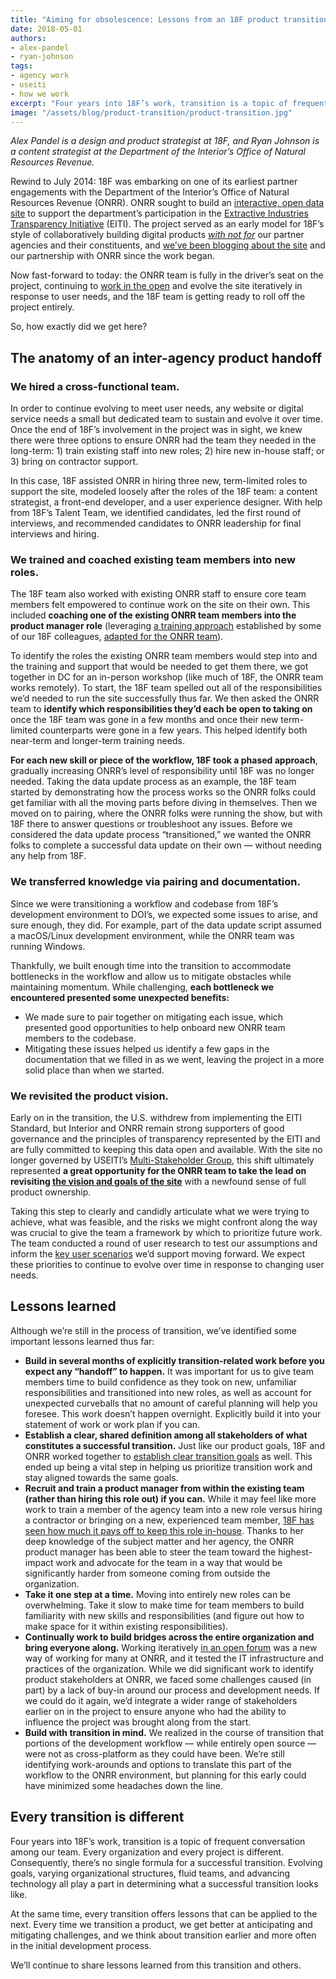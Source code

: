 ```yaml
---
title: "Aiming for obsolescence: Lessons from an 18F product transition"
date: 2018-05-01
authors:
- alex-pandel
- ryan-johnson
tags:
- agency work
- useiti
- how we work
excerpt: "Four years into 18F’s work, transition is a topic of frequent conversation among our team. Every organization and every project is different. At the same time, every transition offers lessons that can be applied to the next."
image: "/assets/blog/product-transition/product-transition.jpg"
---
```


*Alex Pandel is a design and product strategist at 18F, and Ryan Johnson
is a content strategist at the Department of the Interior’s Office of
Natural Resources Revenue.*

Rewind to July 2014: 18F was embarking on one of its earliest partner
engagements with the Department of the Interior’s Office of Natural
Resources Revenue (ONRR). ONRR sought to build an [interactive, open data
site](https://revenuedata.doi.gov/) to support the department’s participation in the [Extractive
Industries Transparency Initiative](https://eiti.org/) (EITI). The
project served as an early model for 18F’s style of collaboratively
building digital products
[*with not for*](https://medium.com/organizer-sandbox/building-technology-with-not-for-communities-an-engagement-guide-for-civic-tech-b8880982e65a)
our partner agencies and their constituents, and [we’ve been blogging
about the site](https://18f.gsa.gov/tags/useiti/) and our partnership
with ONRR since the work began.

Now fast-forward to today: the ONRR team is fully in the driver’s seat
on the project, continuing to [work in the
open](https://github.com/18F/doi-extractives-data/) and evolve the site
iteratively in response to user needs, and the 18F team is getting ready
to roll off the project entirely.

So, how exactly did we get here?

## The anatomy of an inter-agency product handoff

### We hired a cross-functional team.

In order to continue evolving to meet user needs, any website or digital
service needs a small but dedicated team to sustain and evolve it over
time. Once the end of 18F’s involvement in the project was in sight, we
knew there were three options to ensure ONRR had the team they needed in
the long-term: 1) train existing staff into new roles; 2) hire new
in-house staff; or 3) bring on contractor support.

In this case, 18F assisted ONRR in hiring three new, term-limited
roles to support the site, modeled loosely after the roles of the 18F
team: a content strategist, a front-end developer, and a user experience
designer. With help from 18F’s Talent Team, we identified candidates,
led the first round of interviews, and recommended candidates to ONRR
leadership for final interviews and hiring.

### We trained and coached existing team members into new roles.

The 18F team also worked with existing ONRR staff to ensure core team
members felt empowered to continue work on the site on their own. This
included **coaching one of the existing ONRR team members into the
product manager role** (leveraging [a training
approach](https://github.com/18F/product-training/wiki) established by
some of our 18F colleagues, [adapted for the ONRR
team](https://github.com/18F/doi-extractives-data/wiki/Product-management-training)).

To identify the roles the existing ONRR team members would step into and
the training and support that would be needed to get them there, we got
together in DC for an in-person workshop (like much of 18F, the ONRR
team works remotely). To start, the 18F team spelled out all of the
responsibilities we’d needed to run the site successfully thus far. We
then asked the ONRR team to **identify which responsibilities they’d
each be open to taking on** once the 18F team was gone in a few months
and once their new term-limited counterparts were gone in a few years.
This helped identify both near-term and longer-term training needs.

**For each new skill or piece of the workflow, 18F took a phased
approach**, gradually increasing ONRR’s level of responsibility until
18F was no longer needed. Taking the data update process as an example,
the 18F team started by demonstrating how the process works so the ONRR
folks could get familiar with all the moving parts before diving in
themselves. Then we moved on to pairing, where the ONRR folks were
running the show, but with 18F there to answer questions or troubleshoot
any issues. Before we considered the data update process “transitioned,”
we wanted the ONRR folks to complete a successful data update on their
own — without needing any help from 18F.

###  We transferred knowledge via pairing and documentation.

Since we were transitioning a workflow and codebase from 18F’s
development environment to DOI’s, we expected some issues to arise, and
sure enough, they did. For example, part of the data update script
assumed a macOS/Linux development environment, while the ONRR team was
running Windows.

Thankfully, we built enough time into the transition to accommodate
bottlenecks in the workflow and allow us to mitigate obstacles while
maintaining momentum. While challenging, **each bottleneck we
encountered presented some unexpected benefits:**

-   We made sure to pair together on mitigating each issue, which presented good opportunities to help onboard new ONRR team members to the codebase.
-   Mitigating these issues helped us identify a few gaps in the documentation that we filled in as we went, leaving the project in a more solid place than when we started.

### We revisited the product vision.

Early on in the transition, the U.S. withdrew from implementing the
EITI
Standard,
but Interior and ONRR remain strong supporters of good governance and
the principles of transparency represented by the EITI and are fully
committed to keeping this data open and available. With the site no
longer governed by USEITI’s [Multi-Stakeholder
Group](https://www.doi.gov/eiti/FACA), this shift ultimately
represented **a great opportunity for the ONRR team to take the lead on
revisiting [the vision and goals of the
site](https://github.com/18F/doi-extractives-data/wiki/Product-framing)**
with a newfound sense of full product ownership.

Taking this step to clearly and candidly articulate what we were trying
to achieve, what was feasible, and the risks we might confront along the
way was crucial to give the team a framework by which to prioritize
future work. The team conducted a round of user research to test our
assumptions and inform the [key user
scenarios](https://github.com/18F/doi-extractives-data/wiki/Product-framing#key-scenarios)
we’d support moving forward. We expect these priorities to continue to
evolve over time in response to changing user needs.

## Lessons learned

Although we’re still in the process of transition, we’ve identified some
important lessons learned thus far:

-   **Build in several months of explicitly transition-related work before you expect any “handoff” to happen.** It was important for us to give team members time to build confidence as they took on new, unfamiliar responsibilities and transitioned into new roles, as well as account for unexpected curveballs that no amount of careful planning will help you foresee. This work doesn’t happen overnight. Explicitly build it into your statement of work or work plan if you can.
-   **Establish a clear, shared definition among all stakeholders of what constitutes a successful transition.** Just like our product goals, 18F and ONRR worked together to [establish clear transition goals](https://github.com/18F/doi-extractives-data/wiki/Transition-goals) as well. This ended up being a vital step in helping us prioritize transition work and stay aligned towards the same goals.
-   **Recruit and train a product manager from within the existing team (rather than hiring this role out) if you can.** While it may feel like more work to train a member of the agency team into a new role versus hiring a contractor or bringing on a new, experienced team member, [18F has seen how much it pays off to keep this role in-house](https://github.com/18F/transformation-research/blob/master/preliminary-report.md#selecting-mid-senior-long-tenured-agency-staff-as-leaders). Thanks to her deep knowledge of the subject matter and her agency, the ONRR product manager has been able to steer the team toward the highest-impact work and advocate for the team in a way that would be significantly harder from someone coming from outside the organization.
-   **Take it one step at a time.** Moving into entirely new roles can be overwhelming. Take it slow to make time for team members to build familiarity with new skills and responsibilities (and figure out how to make space for it within existing responsibilities).
-   **Continually work to build bridges across the entire organization and bring everyone along.** Working iteratively [in an open forum](https://github.com/18F/doi-extractives-data) was a new way of working for many at ONRR, and it tested the IT infrastructure and practices of the organization. While we did significant work to identify product stakeholders at ONRR, we faced some challenges caused (in part) by a lack of buy-in around our process and development needs. If we could do it again, we’d integrate a wider range of stakeholders earlier on in the project to ensure anyone who had the ability to influence the project was brought along from the start.
-   **Build with transition in mind.** We realized in the course of transition that portions of the development workflow — while entirely open source — were not as cross-platform as they could have been. We’re still identifying work-arounds and options to translate this part of the workflow to the ONRR environment, but planning for this early could have minimized some headaches down the line.

## Every transition is different

Four years into 18F’s work, transition is a topic of frequent
conversation among our team. Every organization and every project is
different. Consequently, there’s no single formula for a successful
transition. Evolving goals, varying organizational structures, fluid
teams, and advancing technology all play a part in determining what a
successful transition looks like.

At the same time, every transition offers lessons that can be applied to
the next. Every time we transition a product, we get better at
anticipating and mitigating challenges, and we think about transition
earlier and more often in the initial development process.

We’ll continue to share lessons learned from this transition and others.
